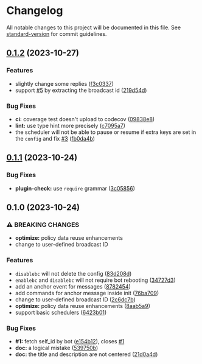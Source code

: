 # Changelog

All notable changes to this project will be documented in this file. See [standard-version](https://github.com/conventional-changelog/standard-version) for commit guidelines.

## [0.1.2](https://github.com/T0nyX1ang/nonebot-plugin-scheduled-broadcast/compare/v0.1.1...v0.1.2) (2023-10-27)

### Features

* slightly change some replies ([f3c0337](https://github.com/T0nyX1ang/nonebot-plugin-scheduled-broadcast/commit/f3c03378d4638bfb9b0ae45f83e7e03455666a58))
* support [#5](https://github.com/T0nyX1ang/nonebot-plugin-scheduled-broadcast/issues/5) by extracting the broadcast id ([219d54d](https://github.com/T0nyX1ang/nonebot-plugin-scheduled-broadcast/commit/219d54d5df6a4c8cd33e51136ce01442cac0ab6e))

### Bug Fixes

* **ci:** coverage test doesn't upload to codecov ([09838e8](https://github.com/T0nyX1ang/nonebot-plugin-scheduled-broadcast/commit/09838e85d5c0894d289ef2b69c61dd380dc2420a))
* **lint:** use type hint more precisely ([c7095a7](https://github.com/T0nyX1ang/nonebot-plugin-scheduled-broadcast/commit/c7095a75f4854cbab6fc78635b1ed3c53019981b))
* the scheduler will not be able to pause or resume if extra keys are set in the `config` and fix [#3](https://github.com/T0nyX1ang/nonebot-plugin-scheduled-broadcast/issues/3) ([fb0da4b](https://github.com/T0nyX1ang/nonebot-plugin-scheduled-broadcast/commit/fb0da4ba3249ed1c56a24f70a7c178b1f01d91f1))

## [0.1.1](https://github.com/T0nyX1ang/nonebot-plugin-scheduled-broadcast/compare/v0.1.0...v0.1.1) (2023-10-24)

### Bug Fixes

* **plugin-check:** use `require` grammar ([3c05856](https://github.com/T0nyX1ang/nonebot-plugin-scheduled-broadcast/commit/3c058566f7b0498b421c60909cb13766cf50ac64))

## 0.1.0 (2023-10-24)

### ⚠ BREAKING CHANGES

* **optimize:** policy data reuse enhancements
* change to user-defined broadcast ID

### Features

* `disablebc` will not delete the config ([83d208d](https://github.com/T0nyX1ang/nonebot-plugin-scheduled-broadcast/commit/83d208d6e7bf998135413910246cf7b3efa52340))
* `enablebc` and `disablebc` will not require bot rebooting ([34727d3](https://github.com/T0nyX1ang/nonebot-plugin-scheduled-broadcast/commit/34727d3661927e2b454d49ab0b6ca60dc7a8e59a))
* add an anchor event for messages ([8782454](https://github.com/T0nyX1ang/nonebot-plugin-scheduled-broadcast/commit/8782454a2beceb0c25a8510c8a3e3465818a3720))
* add commands for anchor message inside init ([76ba709](https://github.com/T0nyX1ang/nonebot-plugin-scheduled-broadcast/commit/76ba709ce48478ba290d7afde56dc0b4fe6cad97))
* change to user-defined broadcast ID ([2c6dc7b](https://github.com/T0nyX1ang/nonebot-plugin-scheduled-broadcast/commit/2c6dc7b5d35ca15f85f3b16b710c8606a3122645))
* **optimize:** policy data reuse enhancements ([8aab5a9](https://github.com/T0nyX1ang/nonebot-plugin-scheduled-broadcast/commit/8aab5a9de138193f87e74d7741745dc263e53f70))
* support basic schedulers ([6423b01](https://github.com/T0nyX1ang/nonebot-plugin-scheduled-broadcast/commit/6423b012e5c35060f1dd6bd87156bd589258161a))

### Bug Fixes

* **#1:** fetch self_id by bot ([e154b12](https://github.com/T0nyX1ang/nonebot-plugin-scheduled-broadcast/commit/e154b128f9469029e538001f161b8a1f302f8863)), closes [#1](https://github.com/T0nyX1ang/nonebot-plugin-scheduled-broadcast/issues/1)
* **doc:** a logical mistake ([539750b](https://github.com/T0nyX1ang/nonebot-plugin-scheduled-broadcast/commit/539750b013d0f4b22181b017b135af07691e0723))
* **doc:** the title and description are not centered ([21d0a4d](https://github.com/T0nyX1ang/nonebot-plugin-scheduled-broadcast/commit/21d0a4d3010997ed05e47f6a0719b719945ea8b4))
